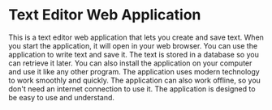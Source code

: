 # Text Editor Web Application

This is a text editor web application that lets you create and save text.
When you start the application, it will open in your web browser.
You can use the application to write text and save it. The text is stored in a database so you can retrieve it later.
You can also install the application on your computer and use it like any other program.
The application uses modern technology to work smoothly and quickly.
The application can also work offline, so you don't need an internet connection to use it.
The application is designed to be easy to use and understand.